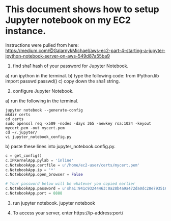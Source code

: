 # This document shows how to setup Jupyter notebook on my EC2 instance.

Instructions were pulled from here: https://medium.com/@GalarnykMichael/aws-ec2-part-4-starting-a-jupyter-ipython-notebook-server-on-aws-549d87a55ba9

1. find sha1 hash of your password for Jupyter Notebook.

a) run ipython in the terminal.
b) type the following code:
from IPython.lib import passwd
passwd()
c) copy down the sha1 string.

2. configure Jupyter Notebook.

a) run the following in the terminal.
```
jupyter notebook --generate-config 
mkdir certs
cd certs
sudo openssl req -x509 -nodes -days 365 -newkey rsa:1024 -keyout mycert.pem -out mycert.pem
cd ~/.jupyter/
vi jupyter_notebook_config.py
```

b) paste these lines into jupyter_notebook.config.py.
```python
c = get_config()
c.IPKernelApp.pylab = 'inline' 
c.NotebookApp.certfile = u'/home/ec2-user/certs/mycert.pem' 
c.NotebookApp.ip = '*' 
c.NotebookApp.open_browser = False 

# Your password below will be whatever you copied earlier 
c.NotebookApp.password = u'sha1:941c93244463:0a28b4a9a472da0dc28e79351660964ab81605ae' 
c.NotebookApp.port = 8888
```

3. run jupyter notebook.
jupyter notebook

4. To access your server, enter https://ip-address:port/

